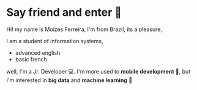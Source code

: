 # Say friend and enter 🧙

Hi! my name is Moizes Ferreira, I'm from Brazil, its a pleasure,
  
I am a student of information systems,
 - advanced english
 - basic french
 
well, I'm a Jr. Developer 💻.
 I'm more used to **mobile development** 📱, but I'm interested in **big data** and **machine learning** 🤖
